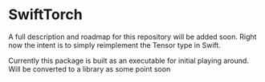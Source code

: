 # SwiftTorch

A full description and roadmap for this repository will be added soon. Right now the intent is to simply reimplement the Tensor type in Swift.

Currently this package is built as an executable for initial playing around. Will be converted to a library as some point soon

